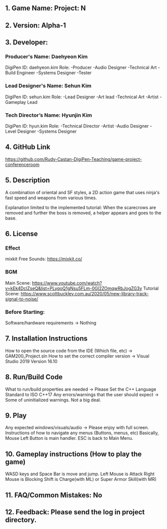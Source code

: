 ## 1. Game Name: Project: N

## 2. Version: Alpha-1

## 3. Developer:
### Producer's Name: Daehyeon Kim
DigiPen ID: daehyeon.kim
Role: -Producer -Audio Designer -Technical Art -Build Engineer -Systems Designer -Tester 
### Lead Designer's Name: Sehun Kim
DigiPen ID: sehun.kim
Role: -Lead Designer -Art lead -Technical Art -Artist -Gameplay Lead
### Tech Director’s Name: Hyunjin Kim
DigiPen ID: hyun.kim
Role: -Technical Director -Artist -Audio Designer -Level Designer -Systems Designer 

## 4. GitHub Link
https://github.com/Rudy-Castan-DigiPen-Teaching/game-project-conferenceroom

## 5. Description
A combination of oriental and SF styles, a 2D action game that uses ninja's fast speed and weapons from various times. 

Explanation limited to the implemented tutorial: When the scarecrows are removed and further the boss is removed, a helper appears and goes to the base.

## 6. License
### Effect
mixkit Free Sounds: https://mixkit.co/ 
### BGM
Main Scene: https://www.youtube.com/watch?v=kEk4DclZseQ&list=PLyqoQ1gNsu5FLm-0Gl2ZOmqwRbJogZG3y
Tutorial Scene: https://www.scottbuckley.com.au/2020/05/new-library-track-signal-to-noise/
### Before Starting:
Software/hardware requirements -> Nothing

## 7. Installation Instructions
How to open the source code from the IDE (Which file, etc) -> GAM200_Project.sln
How to set the correct compiler version -> Visual Studio 2019 Version 16.10


## 8. Run/Build Code
What to run/build properties are needed -> Please Set the C++ Language Standard to ISO C++17
Any errors/warnings that the user should expect -> Some of uninitialized warnings. Not a big deal.

## 9. Play
Any expected windows/visuals/audio -> Please enjoy with full screen.
Instructions of how to navigate any menus (Buttons, menus, etc) 
Basically, Mouse Left Button is main handler.
ESC is back to Main Menu.


## 10. Gameplay instructions (How to play the game)
WASD keys and Space Bar is move and jump.
Left Mouse is Attack
Right Mouse is Blocking
Shift is Charge(with ML) or Super Armor Skill(with MR)


## 11. FAQ/Common Mistakes: No

## 12. Feedback: Please send the log in project directory.

